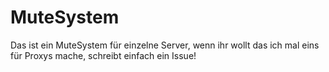 # MuteSystem
Das ist ein MuteSystem für einzelne Server, wenn ihr wollt das ich mal eins für Proxys mache, schreibt einfach ein Issue!
